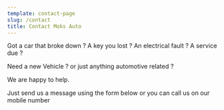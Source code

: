 ```yaml
---
template: contact-page
slug: /contact
title: Contact Moks Auto
---
```

Got a car that broke down ? A key you lost ? An electrical fault ? A service due ? 

Need a new Vehicle ? or just anything automotive related ? 

We are happy to help.

Just send us a message using the form below or you can call us on our mobile number
